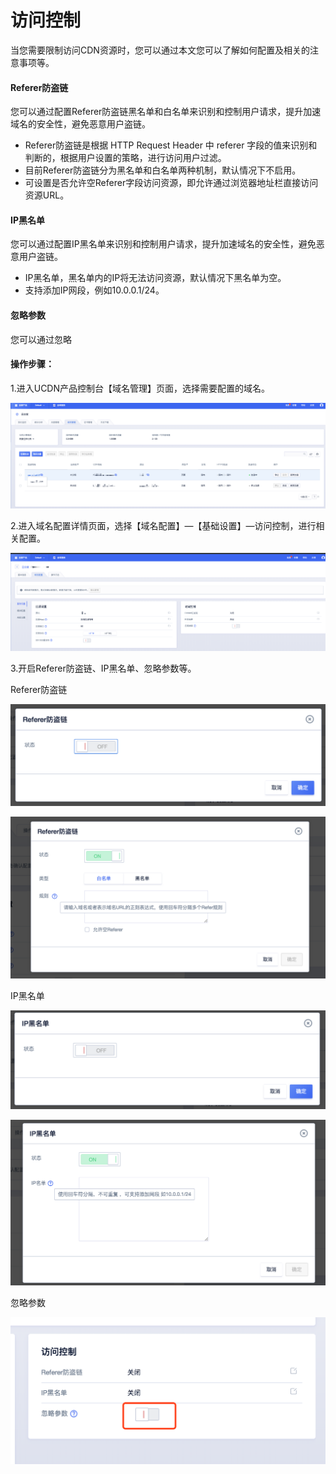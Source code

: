 # 访问控制

当您需要限制访问CDN资源时，您可以通过本文您可以了解如何配置及相关的注意事项等。

#### Referer防盗链

您可以通过配置Referer防盗链黑名单和白名单来识别和控制用户请求，提升加速域名的安全性，避免恶意用户盗链。

*  Referer防盗链是根据 HTTP Request Header 中 referer 字段的值来识别和判断的，根据用户设置的策略，进行访问用户过滤。
*  目前Referer防盗链分为黑名单和白名单两种机制，默认情况下不启用。
*  可设置是否允许空Referer字段访问资源，即允许通过浏览器地址栏直接访问资源URL。

#### IP黑名单

您可以通过配置IP黑名单来识别和控制用户请求，提升加速域名的安全性，避免恶意用户盗链。

* IP黑名单，黑名单内的IP将无法访问资源，默认情况下黑名单为空。
* 支持添加IP网段，例如10.0.0.1/24。

#### 忽略参数

您可以通过忽略

#### 操作步骤：

1.进入UCDN产品控制台【域名管理】页面，选择需要配置的域名。

![image-20191211151200171](../../images/image-20191211151200171.png)

2.进入域名配置详情页面，选择【域名配置】—【基础设置】—访问控制，进行相关配置。

![image-20191211152546252](../../images/image-20191211152546252.png)

3.开启Referer防盗链、IP黑名单、忽略参数等。

Referer防盗链

![image-20191218182608509](../../images/image-20191218182608509.png)

![image-20191218182623416](../../images/image-20191218182623416.png)

IP黑名单

![image-20191218182637980](../../images/image-20191218182637980.png)

![image-20191218182704409](../../images/image-20191218182704409.png)

忽略参数

![image-20191218182742216](../../images/image-20191218182742216.png)